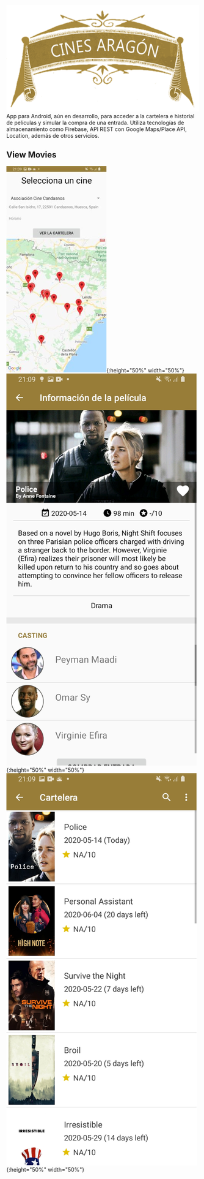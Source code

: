 ![Cines Aragón](https://github.com/jhb96/Cines-Aragon/blob/master/documentos/cines%20aragon.png)
App para Android, aún en desarrollo, para acceder a la cartelera e historial de películas y simular la compra de una entrada. Utiliza tecnologías de almacenamiento como Firebase, API REST con Google Maps/Place API, Location, además de otros servicios.

## View Movies
![Image description](https://github.com/jhb96/Cines-Aragon/blob/master/documentos/maps.jpg){:height="50%" width="50%"}
![Image description](https://github.com/jhb96/Cines-Aragon/blob/master/documentos/pelicula.jpg){:height="50%" width="50%"}
![Image description](https://github.com/jhb96/Cines-Aragon/blob/master/documentos/cartelera.jpg){:height="50%" width="50%"}
